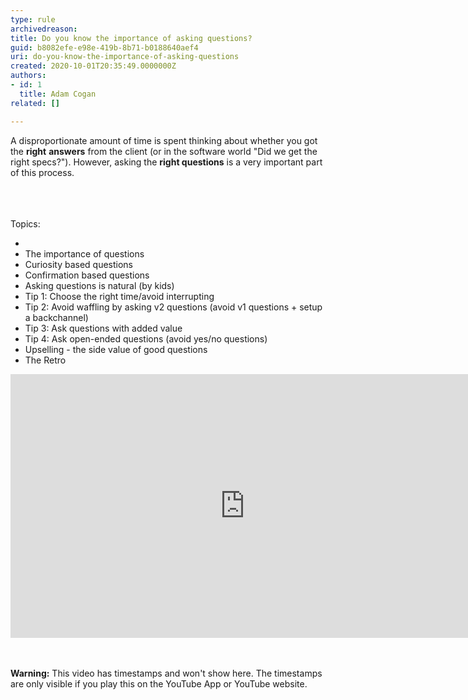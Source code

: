 ```yaml
---
type: rule
archivedreason: 
title: Do you know the importance of asking questions?
guid: b8082efe-e98e-419b-8b71-b0188640aef4
uri: do-you-know-the-importance-of-asking-questions
created: 2020-10-01T20:35:49.0000000Z
authors:
- id: 1
  title: Adam Cogan
related: []

---
```



<p>A disproportionate amount of time is spent thinking about whether you got the <b>right</b>&#160;<b>answers</b>&#160;from the client (or in the software world &quot;Did we get the right specs?&quot;). However, 
asking the <b>right questions</b> is a very important part of this process.​</p>
<br>
<br><excerpt class='endintro'></excerpt><br>
Topics&#58;<br> 
<ul><li></li><li>
      <span style="background-color&#58;initial;">The importance of questions</span></li><li>
      <span style="background-color&#58;initial;"></span>Curiosity based questions</li><li>Confirmation based questions<br></li><li>Asking questions is natural (by kids)<br></li><li>Tip 1&#58; Choose the right time/avoid interrupting<br></li><li>Tip 2&#58; Avoid waffling by asking v2 questions (avoid v1 questions + setup a backchannel)<br></li><li>Tip 3&#58; Ask questions with added value<br></li><li>Tip 4&#58; Ask open-ended questions (avoid yes/no questions)<br></li><li>Upselling - the side value of good questions<br></li><li>The Retro​<br></li></ul><div><div class="ms-rtestate-read ms-rte-embedcode ms-rte-embedil ms-rtestate-notify s4-wpActive" unselectable="on">
      <iframe width="750" height="422" src="https&#58;//www.youtube.com/embed/RlADH0sLOmc" frameborder="0"></iframe>&#160;</div>
   <br>
</div>

<p><b>​Warning&#58;</b> This video has timestamps and won't show here. The timestamps are only visible if you play this on the YouTube App or YouTube website.​</p>


